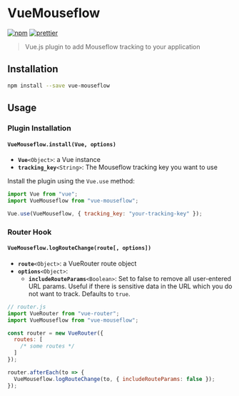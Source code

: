# VueMouseflow

[![npm](https://img.shields.io/npm/v/vue-mouseflow.svg?style=flat-square)](https://www.npmjs.com/package/vue-mouseflow)
[![prettier](https://img.shields.io/badge/code_style-prettier-ff69b4.svg?style=flat-square)](https://github.com/prettier/prettier)

> Vue.js plugin to add Mouseflow tracking to your application

## Installation

```bash
npm install --save vue-mouseflow
```

## Usage

### Plugin Installation

#### `VueMouseflow.install(Vue, options)`

* **`Vue`**`<Object>`: a Vue instance
* **`tracking_key`**`<String>`: The Mouseflow tracking key you want to use

Install the plugin using the `Vue.use` method:

```js
import Vue from "vue";
import VueMouseflow from "vue-mouseflow";

Vue.use(VueMouseflow, { tracking_key: "your-tracking-key" });
```

### Router Hook

#### `VueMouseflow.logRouteChange(route[, options])`

* **`route`**`<Object>`: a VueRouter route object
* **`options`**`<Object>`:
  * **`includeRouteParams`**`<Boolean>`: Set to false to remove all user-entered URL params. Useful if there is sensitive data in the URL which you do not want to track. Defaults to `true`.

```js
// router.js
import VueRouter from "vue-router";
import VueMouseflow from "vue-mouseflow";

const router = new VueRouter({
  routes: [
    /* some routes */
  ]
});

router.afterEach(to => {
  VueMouseflow.logRouteChange(to, { includeRouteParams: false });
});
```
